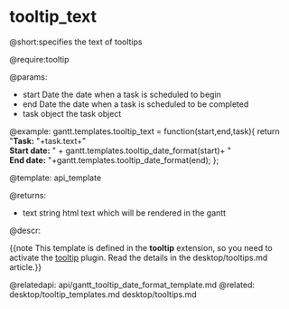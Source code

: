 tooltip_text
=============

@short:specifies the text of tooltips

@require:tooltip

@params: 
- start	Date	the date when a task is scheduled to begin
- end	Date	the date when a task is scheduled to be completed
- task	object	the task object

@example:
gantt.templates.tooltip_text = function(start,end,task){
	return "<b>Task:</b> "+task.text+"<br/><b>Start date:</b> " + 
    gantt.templates.tooltip_date_format(start)+ 
    "<br/><b>End date:</b> "+gantt.templates.tooltip_date_format(end);
};

@template:	api_template

@returns:
- text		string		html text which will be rendered in the gantt

@descr:

{{note This template is defined in the **tooltip** extension, so you need to activate the [tooltip](desktop/extensions_list.md#tooltip) plugin. Read the details in the desktop/tooltips.md article.}}




@relatedapi:
	 api/gantt_tooltip_date_format_template.md
@related:
	desktop/tooltip_templates.md
	desktop/tooltips.md

